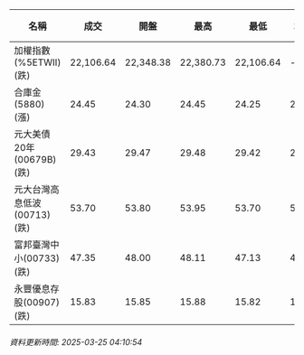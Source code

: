 | 名稱 | 成交 | 開盤 | 最高 | 最低 | 均價 | 成交金額(億) | 昨收 | 漲跌幅 | 漲跌 | 總量 | 昨量 | 振幅 |
| -------- | -------- | -------- | -------- |-------- | -------- | -------- |-------- |-------- |-------- | -------- | -------- |-------- |
|加權指數(%5ETWII) (跌)|22,106.64|22,348.38|22,380.73|22,106.64|-|2,451.65|22,209.10|0.46%|102.46|4,963,143|0|1.23%|
|合庫金(5880) (漲)|24.45|24.30|24.45|24.25|24.38|1.53|24.20|1.03%|0.25|6,284|19,902|0.83%|
|元大美債20年(00679B) (跌)|29.43|29.47|29.48|29.42|29.45|6.22|29.64|0.71%|0.21|21,121|17,882|0.20%|
|元大台灣高息低波(00713) (跌)|53.70|53.80|53.95|53.70|53.79|8.28|53.75|0.09%|0.05|15,402|35,028|0.47%|
|富邦臺灣中小(00733) (跌)|47.35|48.00|48.11|47.13|47.63|0.470|47.56|0.44%|0.21|987|493|2.06%|
|永豐優息存股(00907) (跌)|15.83|15.85|15.88|15.82|15.84|0.159|15.84|0.06%|0.01|1,004|658|0.38%|
###### 資料更新時間: 2025-03-25 04:10:54